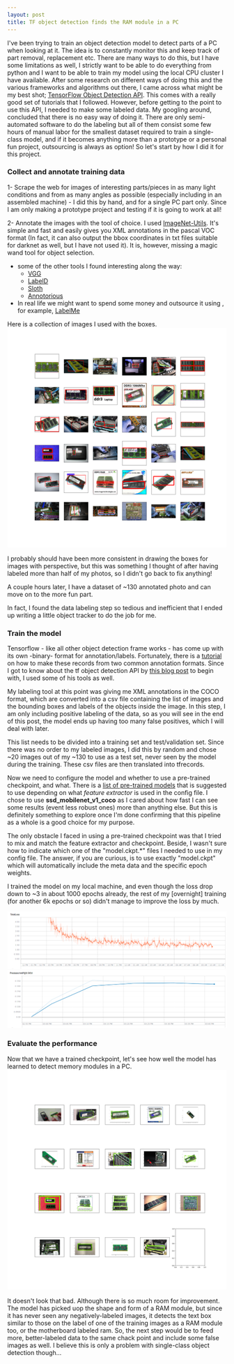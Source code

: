 ```yaml
---
layout: post
title: TF object detection finds the RAM module in a PC
---
```


I've been trying to train an object detection model to detect parts of a PC when looking at it. The idea is to constantly monitor this and keep track of part removal, replacement etc. There are many ways to do this, but I have some limitations as well, I strictly want to be able to do everything from python and I want to be able to train my model using the local CPU cluster I have available. After some research on different ways of doing this and the various frameworks and algorithms out there, I came across what might be my best shot; [TensorFlow Object Detection API](https://github.com/tensorflow/models/tree/master/research/object_detection). This comes with a really good set of tutorials that I followed. However, before getting to the point to use this API, I needed to make some labeled data. My googling around, concluded that there is no easy way of doing it. There are only semi-automated software to do the labeling but all of them consist some few hours of manual labor for the smallest dataset required to train a single-class model, and if it becomes anything more than a prototype or a personal fun project, outsourcing is always as option! So let's start by how I did it for this project.

### Collect and annotate training data

1- Scrape the web for images of interesting parts/pieces in as many light conditions and from as many angles as possible (especially including in an assembled machine) - I did this by hand, and for a single PC part only. Since I am only making a prototype project and testing if it is going to work at all!

2- Annotate the images with the tool of choice. I used [ImageNet-Utils](https://github.com/tzutalin/ImageNet_Utils). It's simple and fast and easily gives you XML annotations in the pascal VOC format (In fact, it can also output the bbox coordinates in txt files suitable for darknet as well, but I have not used it). It is, however, missing a magic wand tool for object selection.
  * some of the other tools I found interesting along the way:
    - [VGG](http://www.robots.ox.ac.uk/~vgg/software/via/)
    - [LabelD](https://sweppner.github.io/labeld/)
    - [Sloth](https://cvhci.anthropomatik.kit.edu/~baeuml/projects/a-universal-labeling-tool-for-computer-vision-sloth/)
    - [Annotorious](http://annotorious.github.io/)
  * In real life we might want to spend some money and outsource it using , for example, [LabelMe](http://labelme2.csail.mit.edu/Release3.0/browserTools/php/mechanical_turk.php)

Here is a collection of images I used with the boxes.
![Sample of -manually- labeled data](../images/2017-10-19-tf-object-detection/labeled_data.png)

I probably should have been more consistent in drawing the boxes for images with perspective, but this was something I thought of after having labeled more than half of my photos, so I didn't go back to fix anything!

A couple hours later, I have a dataset of ~130 annotated photo and can move on to the more fun part.

In fact, I found the data labeling step so tedious and inefficient that I ended up writing a little object tracker to do the job for me.

### Train the model

Tensorflow - like all other object detection frame works - has come up with its own -binary- format for annotation/labels. Fortunately, there is a [tutorial](https://github.com/tensorflow/models/blob/master/research/object_detection/g3doc/preparing_inputs.md) on how to make these records from two common annotation formats. Since I got to know about the tf object detection API by [this blog post](https://medium.com/towards-data-science/how-to-train-your-own-object-detector-with-tensorflows-object-detector-api-bec72ecfe1d9) to begin with, I used some of his tools as well.

My labeling tool at this point was giving me XML annotations in the COCO format, which are converted into a csv file containing the list of images and the bounding boxes and labels of the objects inside the image. In this step, I am only including positive labeling of the data, so as you will see in the end of this post, the model ends up having too many false positives, which I will deal with later.

This list needs to be divided into a training set and test/validation set. Since there was no order to my labeled images, I did this by random and chose ~20 images out of my ~130 to use as a test set, never seen by the model during the training. These csv files are then translated into tfrecords.

Now we need to configure the model and whether to use a pre-trained checkpoint, and what. There is a [list of pre-trained models](https://github.com/tensorflow/models/blob/master/research/object_detection/g3doc/detection_model_zoo.md) that is suggested to use depending on what _feature extractor_ is used in the config file. I chose to use __ssd_mobilenet_v1_coco__ as I cared about how fast I can see some results (event less robust ones) more than anything else. But this is definitely something to explore once I'm done confirming that this pipeline as a whole is a good choice for my purpose.

The only obstacle I faced in using a pre-trained checkpoint was that I tried to mix and match the feature extractor and checkpoint. Beside, I wasn't sure how to indicate which one of the "model.ckpt.*" files I needed to use in my config file. The answer, if you are curious, is to use exactly "model.ckpt" which will automatically include the meta data and the specific epoch weights.

I trained the model on my local machine, and even though the loss drop down to ~3 in about 1000 epochs already, the rest of my [overnight] training (for another 6k epochs or so) didn't manage to improve the loss by much.

![TotalLoss (training set)](../images/2017-10-19-tf-object-detection/TotalLoss.png)
![Precision (training set)](../images/2017-10-19-tf-object-detection/Precision.png)

### Evaluate the performance

Now that we have a trained checkpoint, let's see how well the model has learned to detect memory modules in a PC.
![test set labeled by the trained model](../images/2017-10-19-tf-object-detection/results.png)

It doesn't look that bad. Although there is so much room for improvement. The model has picked uop the shape and form of a RAM module, but since it has never seen any negatively-labeled images, it detects the text box similar to those on the label of one of the training images as a RAM module too, or the motherboard labeled ram. So, the next step would be to feed more, better-labeled data to the same chack point and include some false images as well. I believe this is only a problem with single-class object detection though...
